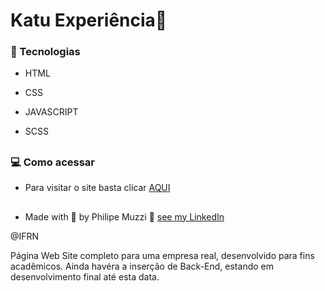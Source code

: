 # Katu Experiência💜 

### :rocket: Tecnologias

<p align="justify">

- HTML

- CSS

- JAVASCRIPT

- SCSS




</p>

##

</p>

### 💻 Como acessar

<p align="justify">

-  Para visitar o site basta clicar <a href="https://github.com/PhilipeMuzzi/novo-catu" target="_blank">AQUI</a>


</p>

##

 -  Made with 💙 by Philipe Muzzi 👋 <a href="https://www.linkedin.com/in/philipemuzzi/" target="_blank">see my LinkedIn</a>

 @IFRN











Página Web Site completo para uma empresa real, desenvolvido para fins acadêmicos. Ainda havéra a inserção de Back-End, estando em desenvolvimento final até esta data.
